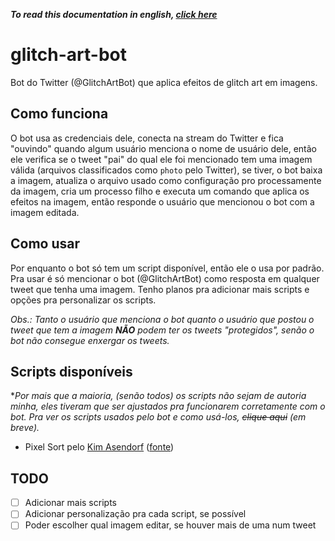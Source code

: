 ***To read this documentation in english, [click here](./README-en-us.md)***

# glitch-art-bot

Bot do Twitter (@GlitchArtBot) que aplica efeitos de glitch art em imagens.

## Como funciona

O bot usa as credenciais dele, conecta na stream do Twitter e fica "ouvindo" quando algum usuário menciona o nome de usuário dele, então ele verifica se o tweet "pai" do qual ele foi mencionado tem uma imagem válida (arquivos classificados como `photo` pelo Twitter), se tiver, o bot baixa a imagem, atualiza o arquivo usado como configuração pro processamente da imagem, cria um processo filho e executa um comando que aplica os efeitos na imagem, então responde o usuário que mencionou o bot com a imagem editada.

## Como usar

Por enquanto o bot só tem um script disponível, então ele o usa por padrão. Pra usar é só mencionar o bot (@GlitchArtBot) como resposta em qualquer tweet que tenha uma imagem. Tenho planos pra adicionar mais scripts e opções pra personalizar os scripts.

*Obs.: Tanto o usuário que menciona o bot quanto o usuário que postou o tweet que tem a imagem **NÃO** podem ter os tweets "protegidos", senão o bot não consegue enxergar os tweets.*

## Scripts disponíveis

**Por mais que a maioria, (senão todos) os scripts não sejam de autoria minha, eles tiveram que ser ajustados pra funcionarem corretamente com o bot. Pra ver os scripts usados pelo bot e como usá-los, ~~clique aqui~~ (em breve).*

- Pixel Sort pelo [Kim Asendorf](https://github.com/kimasendorf) ([fonte](https://github.com/kimasendorf/ASDFPixelSort/blob/master/ASDFPixelSort.pde))

## TODO

- [ ] Adicionar mais scripts
- [ ] Adicionar personalização pra cada script, se possível
- [ ] Poder escolher qual imagem editar, se houver mais de uma num tweet